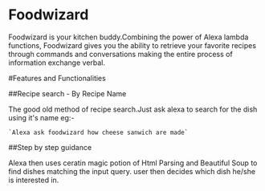 # Foodwizard

Foodwizard is your kitchen buddy.Combining the power of Alexa lambda functions, Foodwizard gives you the ability to retrieve your favorite recipes through commands and conversations making the entire process of information exchange verbal.

#Features and Functionalities

##Recipe search - By Recipe Name

The good old method of recipe search.Just ask alexa to search for the dish using it's name eg:-

	`Alexa ask foodwizard how cheese sanwich are made`
##Step by step guidance

Alexa then uses ceratin magic potion of Html Parsing and Beautiful Soup to find dishes matching the input query.
user then decides which dish he/she is interested in.
